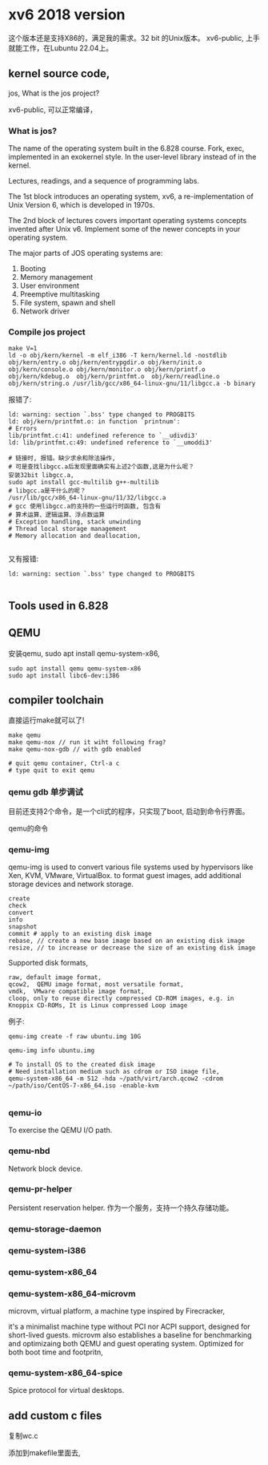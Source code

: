 # xv6 2018 version

这个版本还是支持X86的，满足我的需求。32 bit 的Unix版本。 xv6-public, 上手就能工作，在Lubuntu 22.04上。

## kernel source code,

jos, What is the jos project?

xv6-public, 可以正常编译，

### What is jos?

The name of the operating system built in the 6.828 course. Fork, exec, implemented in an exokernel style. In the user-level library instead of in the kernel.

Lectures, readings, and a sequence of programming labs.

The 1st block introduces an operating system, xv6, a re-implementation of Unix Version 6, which is developed in 1970s.

The 2nd block of lectures covers important operating systems concepts invented after Unix v6. Implement some of the newer concepts in your operating system.

The major parts of JOS  operating systems are:

1. Booting
2. Memory management
3. User environment
4. Preemptive multitasking
5. File system, spawn and shell
6. Network driver

### Compile jos project

```shell
make V=1
ld -o obj/kern/kernel -m elf_i386 -T kern/kernel.ld -nostdlib obj/kern/entry.o obj/kern/entrypgdir.o obj/kern/init.o obj/kern/console.o obj/kern/monitor.o obj/kern/printf.o obj/kern/kdebug.o  obj/kern/printfmt.o  obj/kern/readline.o  obj/kern/string.o /usr/lib/gcc/x86_64-linux-gnu/11/libgcc.a -b binary 

```

报错了:

```shell
ld: warning: section `.bss' type changed to PROGBITS
ld: obj/kern/printfmt.o: in function `printnum':
# Errors
lib/printfmt.c:41: undefined reference to `__udivdi3'
ld: lib/printfmt.c:49: undefined reference to `__umoddi3'

# 链接时, 报错。缺少求余和除法操作,
# 可是查找libgcc.a后发现里面确实有上述2个函数,这是为什么呢？
安装32bit libgcc.a,
sudo apt install gcc-multilib g++-multilib
# libgcc.a是干什么的呢？
/usr/lib/gcc/x86_64-linux-gnu/11/32/libgcc.a
# gcc 使用libgcc.a的支持的一些运行时函数, 包含有
# 算术运算、逻辑运算、浮点数运算
# Exception handling, stack unwinding
# Thread local storage management
# Memory allocation and deallocation,


```

又有报错:

```shell
ld: warning: section `.bss' type changed to PROGBITS


```

## Tools used in 6.828

## QEMU

安装qemu, sudo apt install qemu-system-x86,

```shell
sudo apt install qemu qemu-system-x86
sudo apt install libc6-dev:i386

```

## compiler toolchain

直接运行make就可以了!

```shell
make qemu
make qemu-nox // run it wiht following frag?
make qemu-nox-gdb // with gdb enabled

# quit qemu container, Ctrl-a c
# type quit to exit qemu

```

### qemu gdb 单步调试

目前还支持2个命令，是一个cli式的程序，只实现了boot, 启动到命令行界面。

qemu的命令

### qemu-img

qemu-img is used to convert various file systems used by hypervisors like Xen, KVM, VMware, VirtualBox. to format guest images, add additional storage devices and network storage. 

```
create
check
convert
info
snapshot
commit # apply to an existing disk image
rebase, // create a new base image based on an existing disk image
resize, // to increase or decrease the size of an existing disk image

```

Supported disk formats,

```
raw, default image format, 
qcow2,  QEMU image format, most versatile format,
vmdk,  VMware compatible image format,
cloop, only to reuse directly compressed CD-ROM images, e.g. in Knoppix CD-ROMs, It is Linux compressed Loop image

```

例子:

```shell
qemu-img create -f raw ubuntu.img 10G

qemu-img info ubuntu.img

# To install OS to the created disk image
# Need installation medium such as cdrom or ISO image file,
qemu-system-x86_64 -m 512 -hda ~/path/virt/arch.qcow2 -cdrom ~/path/iso/CentOS-7-x86_64.iso -enable-kvm


```

### qemu-io

To exercise the QEMU I/O path.

### qemu-nbd

Network block device.

### qemu-pr-helper

Persistent reservation helper.
作为一个服务，支持一个持久存储功能。

### qemu-storage-daemon

### qemu-system-i386

### qemu-system-x86_64

### qemu-system-x86_64-microvm

microvm, virtual platform, a machine type inspired by Firecracker,

it's a minimalist machine type without PCI nor ACPI support, designed for short-lived guests. microvm also establishes a baseline for benchmarking and optimizaing both QEMU and guest operating system. Optimized for both boot time and footpritn,

### qemu-system-x86_64-spice

Spice protocol for virtual desktops.

## add custom c files

复制wc.c

添加到makefile里面去,
